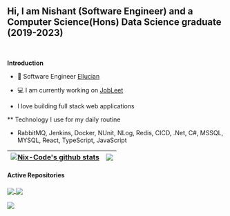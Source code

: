 ## Hi, I am Nishant (Software Engineer) and a Computer Science(Hons) Data Science graduate (2019-2023)

<br />


**Introduction**

- 💼 Software Engineer  [Ellucian](https://www.ellucian.com/)

- 💻 I am currently working on [JobLeet](https://github.com/Nix-code/Job-Leet-core-api)

- I love building full stack web applications

** Technology I use for my daily routine
- RabbitMQ, Jenkins, Docker, NUnit, NLog, Redis, CICD, .Net, C#, MSSQL, MYSQL, React, TypeScript, JavaScript


| <a href="https://github.com/Nix-Code/github-readme-stats"><img align="center" src="https://github-readme-stats.vercel.app/api?username=Nix-Code&show_icons=true&include_all_commits=true&theme=buefy&hide_border=true" alt="Nix-Code's github stats" /></a> | <a href="https://github.com/anuraghazra/github-readme-stats"><img align="center" src="https://github-readme-stats.vercel.app/api/top-langs/?username=Nix-Code&layout=compact&theme=buefy&hide_border=true" /></a> |
| ------------- | ------------- |
#### Active Repositories

</a>
<a href="https://github.com/Nix-code/Portfolio">
  <img align="center" src="https://github-readme-stats.vercel.app/api/pin/?username=Nix-Code&repo=Portfolio&theme=buefy" />
</a>
<a href="https://github.com/Nix-code/Job-Leet-core-api">
  <img align="center" src="https://github-readme-stats.vercel.app/api/pin/?username=Nix-Code&repo=Job-Leet-core-api&theme=buefy" />
</a>
<br />
<br />
<a href="https://github.com/Nix-code/Job-Leet-core-UI">
  <img align="center" src="https://github-readme-stats.vercel.app/api/pin/?username=Nix-Code&repo=Job-Leet-core-UI&theme=buefy" />

<br />
<br />

</a>
